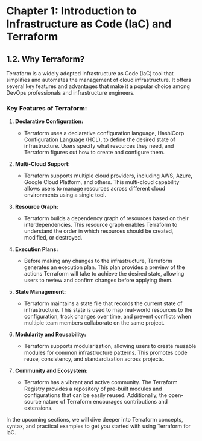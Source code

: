 # Chapter 1: Introduction to Infrastructure as Code (IaC) and Terraform

## 1.2. Why Terraform?

Terraform is a widely adopted Infrastructure as Code (IaC) tool that simplifies and automates the management of cloud infrastructure. It offers several key features and advantages that make it a popular choice among DevOps professionals and infrastructure engineers.

### Key Features of Terraform:

1. **Declarative Configuration:**
   - Terraform uses a declarative configuration language, HashiCorp Configuration Language (HCL), to define the desired state of infrastructure. Users specify what resources they need, and Terraform figures out how to create and configure them.

2. **Multi-Cloud Support:**
   - Terraform supports multiple cloud providers, including AWS, Azure, Google Cloud Platform, and others. This multi-cloud capability allows users to manage resources across different cloud environments using a single tool.

3. **Resource Graph:**
   - Terraform builds a dependency graph of resources based on their interdependencies. This resource graph enables Terraform to understand the order in which resources should be created, modified, or destroyed.

4. **Execution Plans:**
   - Before making any changes to the infrastructure, Terraform generates an execution plan. This plan provides a preview of the actions Terraform will take to achieve the desired state, allowing users to review and confirm changes before applying them.

5. **State Management:**
   - Terraform maintains a state file that records the current state of infrastructure. This state is used to map real-world resources to the configuration, track changes over time, and prevent conflicts when multiple team members collaborate on the same project.

6. **Modularity and Reusability:**
   - Terraform supports modularization, allowing users to create reusable modules for common infrastructure patterns. This promotes code reuse, consistency, and standardization across projects.

7. **Community and Ecosystem:**
   - Terraform has a vibrant and active community. The Terraform Registry provides a repository of pre-built modules and configurations that can be easily reused. Additionally, the open-source nature of Terraform encourages contributions and extensions.

In the upcoming sections, we will dive deeper into Terraform concepts, syntax, and practical examples to get you started with using Terraform for IaC.
